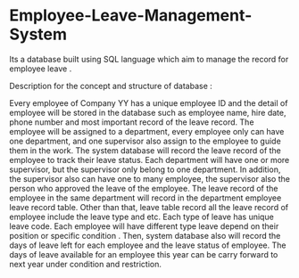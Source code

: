 # Employee-Leave-Management-System
Its a database built using SQL language which aim to manage the record for employee leave .

Description for the concept and structure of database : 

Every employee of Company YY has a unique employee ID and the detail of employee will be stored in the database such as employee name, hire date, phone number and most important record of  the leave record. 
The employee will be assigned to a department, every employee only can have one department, and one supervisor also assign to the employee to guide them in the work. 
The system database will record the leave record of the employee to track their leave status.
Each department will have one or more supervisor, but the supervisor only belong to one department.
In addition, the supervisor also can have one to many employee, the supervisor also the person who approved the leave of the employee. 
The leave record of the employee in the same department will record in the department employee leave record table.
Other than that, leave table record all the leave record of employee include the leave type and etc. 
Each type of leave has unique leave code. Each employee will have different type leave depend on their position or specific condition . 
Then, system database also will record the days of leave left for each employee  and the leave status of employee. 
The days of leave available for  an employee this year can be carry forward to next year under condition and restriction.

